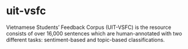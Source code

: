 # uit-vsfc
Vietnamese Students’ Feedback Corpus (UIT-VSFC) is the resource consists of over 16,000 sentences which are human-annotated with two different tasks: sentiment-based and topic-based classifications.
